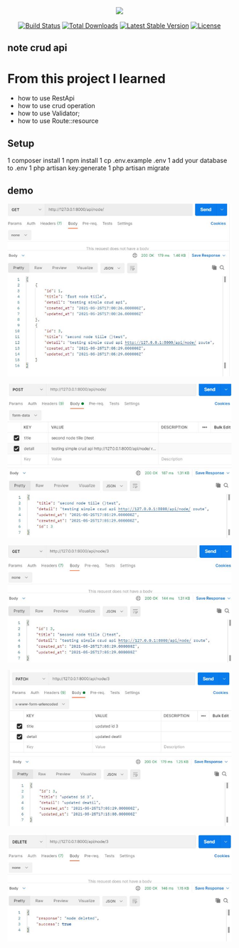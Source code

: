 <p align="center"><a href="https://laravel.com" target="_blank"><img src="https://raw.githubusercontent.com/laravel/art/master/logo-lockup/5%20SVG/2%20CMYK/1%20Full%20Color/laravel-logolockup-cmyk-red.svg" width="400"></a></p>

<p align="center">
<a href="https://travis-ci.org/laravel/framework"><img src="https://travis-ci.org/laravel/framework.svg" alt="Build Status"></a>
<a href="https://packagist.org/packages/laravel/framework"><img src="https://img.shields.io/packagist/dt/laravel/framework" alt="Total Downloads"></a>
<a href="https://packagist.org/packages/laravel/framework"><img src="https://img.shields.io/packagist/v/laravel/framework" alt="Latest Stable Version"></a>
<a href="https://packagist.org/packages/laravel/framework"><img src="https://img.shields.io/packagist/l/laravel/framework" alt="License"></a>
</p>

## note crud api

# From this project I learned
- how to use RestApi
- how to use crud operation
- how to use Validator;
- how to use Route::resource

## Setup

1 composer install
1 npm install
1 cp .env.example .env
1 add your database to .env
1 php artisan key:generate
1 php artisan migrate

## demo

![get](demo/get.JPG?raw=true "get")

![add](demo/post.JPG?raw=true "post")

![get 1](demo/getById.JPG?raw=true "getById")

![update](demo/updateByid.JPG?raw=true "updateByid")

![delete](demo/deleteById.JPG?raw=true "deleteById")

